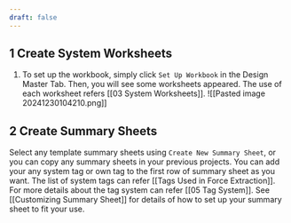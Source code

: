 ```yaml
---
draft: false
---
```

## 1	Create System Worksheets
1. To set up the workbook, simply click  `Set Up Workbook` in the Design Master Tab. Then, you will see some worksheets appeared. The use of each worksheet refers [[03 System Worksheets]]. 
![[Pasted image 20241230104210.png]]
## 2	Create Summary Sheets
Select any template summary sheets using `Create New Summary Sheet`, or you can copy any summary sheets in your previous projects.
You can add your any system tag or own tag to the first row of summary sheet as you want. The list of system tags can refer [[Tags Used in Force Extraction]]. For more details about the tag system can refer [[05 Tag System]]. See [[Customizing Summary Sheet]] for details of how to set up your summary sheet to fit your use.

